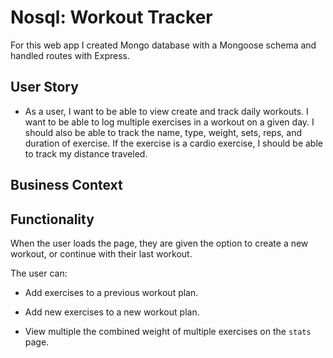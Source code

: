 # Nosql: Workout Tracker

For this web app I created Mongo database with a Mongoose schema and handled routes with Express.

## User Story

- As a user, I want to be able to view create and track daily workouts. I want to be able to log multiple exercises in a workout on a given day. I should also be able to track the name, type, weight, sets, reps, and duration of exercise. If the exercise is a cardio exercise, I should be able to track my distance traveled.

## Business Context

## Functionality

When the user loads the page, they are given the option to create a new workout, or continue with their last workout.

The user can:

- Add exercises to a previous workout plan.

- Add new exercises to a new workout plan.

- View multiple the combined weight of multiple exercises on the `stats` page.
